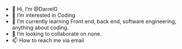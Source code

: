 - 👋 Hi, I’m @DarrelG
- 👀 I’m interested in Coding
- 🌱 I’m currently learning Front end, back end, software engineering, anything about coding.
- 💞️ I’m looking to collaborate on none.
- 📫 How to reach me via email

<!---
DarrelG/DarrelG is a ✨ special ✨ repository because its `README.md` (this file) appears on your GitHub profile.
You can click the Preview link to take a look at your changes.
--->
